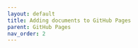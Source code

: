 ```yaml
---
layout: default
title: Adding documents to GitHub Pages
parent: GitHub Pages
nav_order: 2
---
```

 

